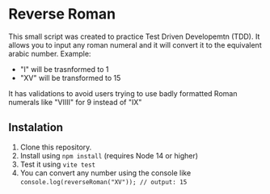 # Reverse Roman

This small script was created to practice Test Driven Developemtn (TDD). It allows you to input any roman numeral and it will convert it to the equivalent arabic number. Example:

- "I" will be trasnformed to 1
- "XV" will be transformed to 15

It has validations to avoid users trying to use badly formatted Roman numerals like "VIIII" for 9 instead of "IX"

## Instalation

1. Clone this repository.
1. Install using `npm install` (requires Node 14 or higher)
1. Test it using `vite test`
1. You can convert any number using the console like `console.log(reverseRoman("XV")); // output: 15`
